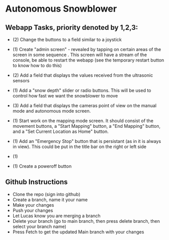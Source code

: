 <h1>Autonomous Snowblower</h1>

<h2>Webapp Tasks, priority denoted by 1,2,3:</h2>

- (2) Change the buttons to a field similar to a joystick
- (1) Create "admin screen" - revealed by tapping on certain areas of the screen in some sequence . This screen will have a stream of the console, be able to restart the webapp (see the temporary restart button to know how to do this)
- (2) Add a field that displays the values received from the ultrasonic sensors
- (1) Add a "snow depth" slider or radio buttons. This will be used to control how fast we want the snowblower to move 
- (3) Add a field that displays the cameras point of view on the manual mode and autonomous mode screen. 
- (1) Start work on the mapping mode screen. It should consist of the movement buttons, a "Start Mapping" button, a "End Mapping" button, and a "Set Current Location as Home" button.
- (1) Add an "Emergency Stop" button that is persistant (as in it is always in view). This could be put in the title bar on the right or left side
- (1)

- (1) Create a poweroff button

<h2>Github Instructions</h2>

 - Clone the repo (sign into github)
 - Create a branch, name it your name
 - Make your changes
 - Push your changes
 - Let Lucas know you are merging a branch
 - Delete your branch (go to main branch, then press delete branch, then select your branch name)
 - Press Fetch to get the updated Main branch with your changes 

